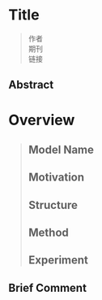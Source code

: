  # Title

> 作者  
> 期刊  
> 链接  

## Abstract

# Overview
> ## Model Name
> ## Motivation
> ## Structure
> ## Method
> ## Experiment

## Brief Comment
